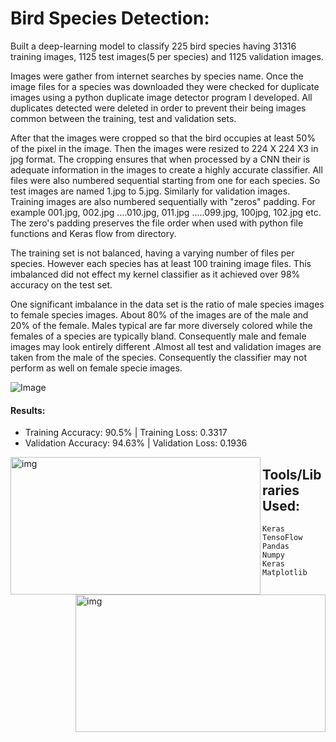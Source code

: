 # Bird Species Detection:

Built a deep-learning model to classify 225 bird species having 31316 training images, 1125 test images(5 per species) and 1125 validation images.

Images were gather from internet searches by species name. Once the image files for a species was downloaded they were checked for duplicate images using a python duplicate image detector program I developed. All duplicates detected were deleted in order to prevent their being images common between the training, test and validation sets.

After that the images were cropped so that the bird occupies at least 50% of the pixel in the image. Then the images were resized to 224 X 224 X3 in jpg format. The cropping ensures that when processed by a CNN their is adequate information in the images to create a highly accurate classifier. All files were also numbered sequential starting from one for each species. So test images are named 1.jpg to 5.jpg. Similarly for validation images. Training images are also numbered sequentially with "zeros" padding. For example 001.jpg, 002.jpg ….010.jpg, 011.jpg …..099.jpg, 100jpg, 102.jpg etc. The zero's padding preserves the file order when used with python file functions and Keras flow from directory.

The training set is not balanced, having a varying number of files per species. However each species has at least 100 training image files. This imbalanced did not effect my kernel classifier as it achieved over 98% accuracy on the test set.

One significant imbalance in the data set is the ratio of male species images to female species images. About 80% of the images are of the male and 20% of the female. Males typical are far more diversely colored while the females of a species are typically bland. Consequently male and female images may look entirely different .Almost all test and validation images are taken from the male of the species. Consequently the classifier may not perform as well on female specie images.

![Image](https://i.ibb.co/WKWdVnH/Screenshot-2021-05-06-at-5-39-04-PM.png)

#### Results: 
  - Training Accuracy: 90.5% | Training Loss: 0.3317
  - Validation Accuracy: 94.63% | Validation Loss: 0.1936


<img align="left" alt="img" src="https://i.ibb.co/y6MMc3s/Screenshot-2021-05-06-at-5-41-21-PM.png" width="400" height="220" />
<img align="right" alt="img" src="https://i.ibb.co/pb4SVWz/Screenshot-2021-05-06-at-5-41-08-PM.png" width="400" height="220" />

## Tools/Libraries Used:
```
Keras
TensoFlow
Pandas
Numpy
Keras
Matplotlib
```
